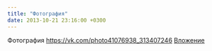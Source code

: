 ```yaml
---
title: "Фотография"
date: 2013-10-21 23:16:00 +0300
---
```


Фотография
<a class="vk-attach" href="https://vk.com/photo41076938_313407246">https://vk.com/photo41076938_313407246</a>
<a class="vk-attach" href="https://vk.com/photo41076938_313407246">Вложение</a>

